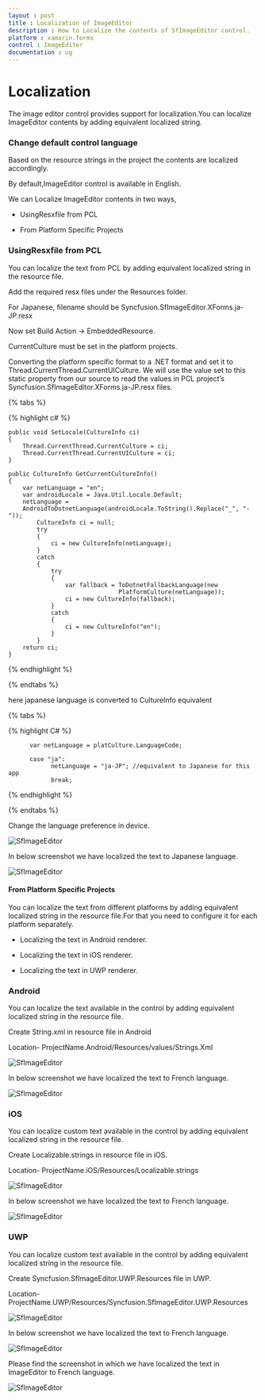 ```yaml
---
layout : post
title : Localization of ImageEditor
description : How to Localize the contents of SfImageEditor control.
platform : xamarin.forms
control : ImageEditor
documentation : ug
---
```


# Localization

The image editor control provides support for localization.You can localize ImageEditor contents by adding equivalent localized string.

### Change default control language

Based on the resource strings in the project the contents are localized accordingly.

By default,ImageEditor control is available in English.

We can Localize ImageEditor contents in two ways,

* UsingResxfile from PCL

* From Platform Specific Projects

### UsingResxfile from PCL

You can localize the text from PCL by adding equivalent localized string in the resource file.

Add the required resx files under the Resources folder. 

For Japanese, filename should be Syncfusion.SfImageEditor.XForms.ja-JP.resx

Now set Build Action -> EmbeddedResource.

CurrentCulture must be set in the platform projects.

Converting  the platform specific format to a .NET format and set it to Thread.CurrentThread.CurrentUICulture. We will use the value set to this static property from our source to read the values in PCL project’s Syncfusion.SfImageEditor.XForms.ja-JP.resx files.

{% tabs %}

{% highlight c# %}

    public void SetLocale(CultureInfo ci)
    {
        Thread.CurrentThread.CurrentCulture = ci;
        Thread.CurrentThread.CurrentUICulture = ci;
    }
    
    public CultureInfo GetCurrentCultureInfo()
    {
        var netLanguage = "en";
        var androidLocale = Java.Util.Locale.Default;
        netLanguage =                                     
        AndroidToDotnetLanguage(androidLocale.ToString().Replace("_", "-"));
            CultureInfo ci = null;
            try
            {
                ci = new CultureInfo(netLanguage);
            }
            catch
            {
                try
                {
                    var fallback = ToDotnetFallbackLanguage(new                
                                   PlatformCulture(netLanguage));
                    ci = new CultureInfo(fallback); 
                }
                catch
                {
                    ci = new CultureInfo("en");
                }
            }
        return ci;
    }
{% endhighlight %} 

{% endtabs %}

here japanese language is converted to CultureInfo equivalent

{% tabs %}

{% highlight C# %}

          var netLanguage = platCulture.LanguageCode; 

          case "ja":
                netLanguage = "ja-JP"; //equivalent to Japanese for this app
                break;

{% endhighlight %} 

{% endtabs %}

Change the language preference in device.

![SfImageEditor](ImageEditor_images/FormsResources.png)

In below screenshot we have localized the text to Japanese language.

![SfImageEditor](ImageEditor_images/ResourcesFileForms.png)

#### From Platform Specific Projects

You can localize the text from different platforms by adding equivalent localized string in the resource file.For that you need to configure it for each platform separately.

* Localizing the text in Android renderer.

* Localizing the text in iOS renderer.

* Localizing the text in UWP renderer.

### Android

You can localize the text available in the control by adding equivalent localized string in the resource file.

Create String.xml in resource file in Android

Location- ProjectName.Android/Resources/values/Strings.Xml

![SfImageEditor](ImageEditor_images/androidstrings.png)

In below screenshot we have localized the text  to French language.

![SfImageEditor](ImageEditor_images/androidresources.png)

### iOS 

You can localize custom text available in the control by adding equivalent localized string in the resource file.

Create Localizable.strings in resource file in iOS.

Location- ProjectName.iOS/Resources/Localizable.strings

![SfImageEditor](ImageEditor_images/iosresources.png)

In below screenshot we have localized the text to French language.

![SfImageEditor](ImageEditor_images/ioslocalizable.png)

### UWP 

You can localize custom text available in the control by adding equivalent localized string in the resource file.

Create Syncfusion.SfImageEditor.UWP.Resources file in UWP.

Location- ProjectName.UWP/Resources/Syncfusion.SfImageEditor.UWP.Resources 

![SfImageEditor](ImageEditor_images/uwpresw.png)

In below screenshot we have localized the text to French language.

![SfImageEditor](ImageEditor_images/uwpresources.png)

Please find the screenshot in which we have localized the text in ImageEditor to French language.

![SfImageEditor](ImageEditor_images/imageframe.png)


 





